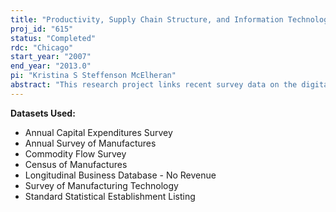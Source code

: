 ```yaml
---
title: "Productivity, Supply Chain Structure, and Information Technology Investment: Investigating Endogenous IT Investment by Firms"
proj_id: "615"
status: "Completed"
rdc: "Chicago"
start_year: "2007"
end_year: "2013.0"
pi: "Kristina S Steffenson McElheran"
abstract: "This research project links recent survey data on the digital economy with other Census Bureau datasets and with proprietary data to understand how productivity, supply chain structures, and investment in information technology (IT) are coevolving in the U.S. manufacturing sector.  It investigates the drivers of firm IT investment that are likely to be endogenous in standard models of how IT affects firm behavior. The primary outcome of this research and main benefit will be more accurate and more-nuanced estimates of firm populations that invest in IT, as well as insights into the characteristics and distributions of these different subpopulations in the U.S. manufacturing sector. Another central outcome will be an assessment of the quality and consistency of existing census data on the digital economy. Directly linking and comparing datasets, as well as improving the Census Bureau’s under-standing of the interaction between IT, the infrastructure needed to support e-business, and evolving supply chain relationships in the U.S. economy, will reveal observable patterns in nonresponse, highlight inconsistencies across surveys and years, verify the stability of important empirical relation-ships across time, and suggest ways to improve future surveys."
---
```


**Datasets Used:**

  - Annual Capital Expenditures Survey 
  - Annual Survey of Manufactures 
  - Commodity Flow Survey 
  - Census of Manufactures 
  - Longitudinal Business Database - No Revenue 
  - Survey of Manufacturing Technology 
  - Standard Statistical Establishment Listing 

